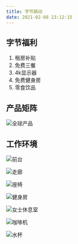 ```yaml
---
title: 字节跳动
date: 2021-02-08 23:12:15
---
```

## 字节福利
1. 租房补贴
2. 免费三餐
3. 4k显示器
4. 免费健身房
5. 零食饮品

## 产品矩阵
![全球产品](https://jobweekly-1257157979.cos.ap-nanjing.myqcloud.com/bytedance/9114bf86fe1b06a19d0326e1306f9b98.jpeg)

## 工作环境
![前台](https://jobweekly-1257157979.cos.ap-nanjing.myqcloud.com/bytedance/281180-0b5cfd1de0047ac3.png)

![走廊](https://jobweekly-1257157979.cos.ap-nanjing.myqcloud.com/bytedance/281180-37d14f503e931f93.png)

![座椅](https://jobweekly-1257157979.cos.ap-nanjing.myqcloud.com/bytedance/281180-89c7d46dc8be9d85.png)

![健身房](https://jobweekly-1257157979.cos.ap-nanjing.myqcloud.com/bytedance/281180-6dcb46526a30c4b7.png)

![女士休息室](https://jobweekly-1257157979.cos.ap-nanjing.myqcloud.com/bytedance/281180-e0479e2b12e3cb82.png)

![咖啡机](https://jobweekly-1257157979.cos.ap-nanjing.myqcloud.com/bytedance/281180-b481d3d5318a1b5e.png)

![水杯](https://jobweekly-1257157979.cos.ap-nanjing.myqcloud.com/bytedance/281180-d4b4387e28e99239.png)